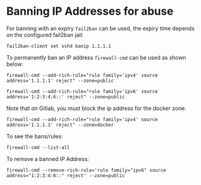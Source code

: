 # Banning IP Addresses for abuse

For banning with an expiry `fail2ban` can be used, the expiry time depends on the configured fail2ban jail:

```
fail2ban-client set sshd banip 1.1.1.1
```

To permanently ban an IP address `firewall-cmd` can be used as shown below:

```
firewall-cmd --add-rich-rule="rule family='ipv4' source address='1.1.1.1' reject" --zone=public
```

```
firewall-cmd --add-rich-rule="rule family='ipv6' source address='1:2:3:4:6::' reject" --zone=public
```

Note that on Gitlab, you must block the ip address for the docker zone:

```
firewall-cmd --add-rich-rule="rule family='ipv4' source address='1.1.1.1' reject" --zone=docker
```

To see the bans/rules:

```
firewall-cmd --list-all
```

To remove a banned IP Address:

```
firewall-cmd --remove-rich-rule='rule family="ipv6" source address="1:2:3:4:6::" reject' --zone=public
```

